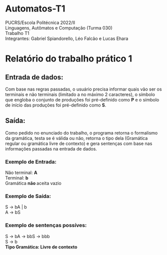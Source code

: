 # Automatos-T1

<p>PUCRS/Escola Politécnica 2022/II <br>
Linguagens, Autômatos e Computação (Turma 030) <br>
Trabalho T1 <br>
Integrantes: Gabriel Spiandorello, Léo Falcão e Lucas Ehara</p>

   <h1>  <b> Relatório do trabalho prático 1 </b> </h1>   

   <h2>Entrada de dados:</h2>
      <p> 
         Com base nas regras passadas, o usuário precisa informar quais vão ser os terminais e não terminais (limitado a no máximo 2 caracteres), o símbolo que engloba o conjunto de produções foi pré-definido como <b>P</b> e o símbolo de início das produções foi pré-definido como <b>S</b>.
      </p>

   <h2>Saída:</h2>
      <p>Como pedido no enunciado do trabalho, o programa retorna o formalismo da gramática, testa se é válida ou não, retorna o tipo dela (Gramática regular ou gramática livre de contexto) e gera sentenças com base nas informações passadas na entrada de dados. </p> 

   <h3>Exemplo de Entrada:</h3>	
      <p>
      Não terminal: <b> A </b> <br>
      Terminal: <b> b </b> <br>
      Gramática <b> não </b> aceita vazio<br>
      </p>

   <h3>Exemplo de Saída:</h3>	
      <p>
      S -> bA | b <br>
      A -> bS  <br>
      </p>  
   
   <h3>Exemplo de sentenças possíves:</h3>
      <p>
         S -> bA -> bbS -> bbb <br>
         S -> b      <br>
         <b>Tipo Gramática: Livre de contexto </b> <br>
      </p>
